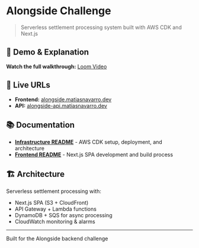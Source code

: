 # Alongside Challenge

> Serverless settlement processing system built with AWS CDK and Next.js

## 🎥 Demo & Explanation

**Watch the full walkthrough:** [Loom Video](https://www.loom.com/share/f65a07c46d3c4035889cb9da2c72bfbd)

## 🚀 Live URLs

- **Frontend:** [alongside.matiasnavarro.dev](https://alongside.matiasnavarrodev.com)
- **API:** [alongside-api.matiasnavarro.dev](https://alongside-api.matiasnavarrodev.com)

## 📚 Documentation

- **[Infrastructure README](./infrastructure/README.md)** - AWS CDK setup, deployment, and architecture
- **[Frontend README](./apps/frontend/README.md)** - Next.js SPA development and build process

## 🏗️ Architecture

Serverless settlement processing with:
- Next.js SPA (S3 + CloudFront)
- API Gateway + Lambda functions
- DynamoDB + SQS for async processing
- CloudWatch monitoring & alarms

---

Built for the Alongside backend challenge